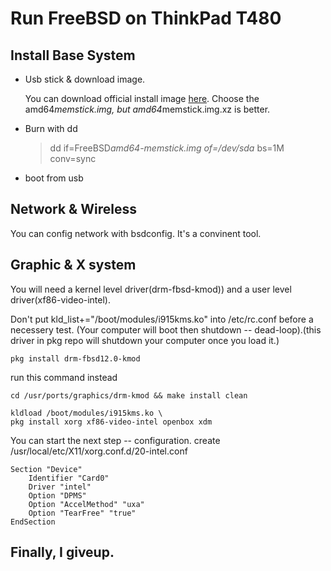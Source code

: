# Run FreeBSD on ThinkPad T480

## Install Base System
* Usb stick & download image.

  You can download official install image [here](http://ftp.freebsd.org/pub/FreeBSD/snapshots/ISO-IMAGES/12.1/). Choose the amd64*memstick.img, but amd64*memstick.img.xz is better.

* Burn with dd

  > dd if=FreeBSD*amd64-memstick.img of=/dev/sda* bs=1M conv=sync
* boot from usb
## Network & Wireless
   You can config network with bsdconfig. It's a convinent tool.

## Graphic & X system
   You will need a kernel level driver(drm-fbsd-kmod)) and a user level driver(xf86-video-intel). 

   Don't put kld_list+="/boot/modules/i915kms.ko" into /etc/rc.conf before a necessery test. (Your computer will boot then shutdown -- dead-loop).(this driver in pkg repo will shutdown your computer once you load it.)
 
    pkg install drm-fbsd12.0-kmod 

   run this command instead
 
    cd /usr/ports/graphics/drm-kmod && make install clean 
 
    kldload /boot/modules/i915kms.ko \
    pkg install xorg xf86-video-intel openbox xdm 

  You can start the next step -- configuration. create /usr/local/etc/X11/xorg.conf.d/20-intel.conf

    Section "Device" 
        Identifier "Card0"
        Driver "intel"
        Option "DPMS"
        Option "AccelMethod" "uxa"
        Option "TearFree" "true" 
    EndSection
## Finally, I giveup.

